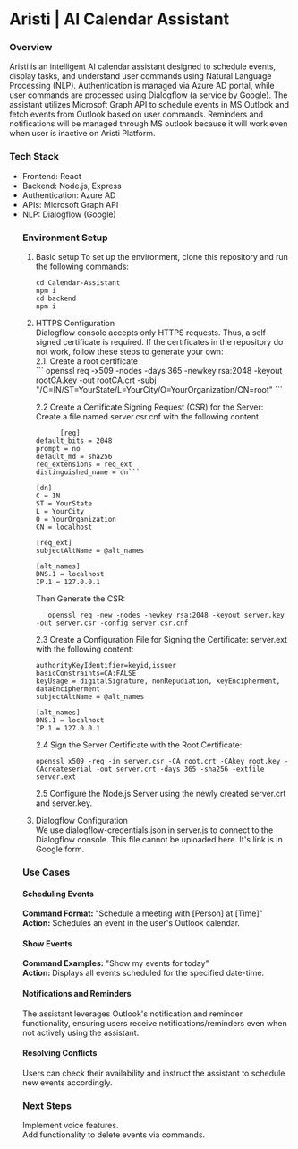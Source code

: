 # Aristi | AI Calendar Assistant

### Overview
Aristi is an intelligent AI calendar assistant designed to schedule events, display tasks, and understand user commands using Natural Language Processing (NLP). Authentication is managed via Azure AD portal, while user commands are processed using Dialogflow (a service by Google). The assistant utilizes Microsoft Graph API to schedule events in MS Outlook and fetch events from Outlook based on user commands. Reminders and notifications will be managed through MS outlook because it will work even when user is inactive on Aristi Platform.

### Tech Stack
<ul>
<li>Frontend: React</li>
<li>Backend: Node.js, Express</li>
<li>Authentication: Azure AD</li>
<li>APIs: Microsoft Graph API</li>
<li>NLP: Dialogflow (Google)</li</ul>

### Environment Setup
<ol>
<li>Basic setup
   To set up the environment, clone this repository and run the following commands:</li>

  ```
 cd Calendar-Assistant
npm i
cd backend
npm i
```


<li> HTTPS Configuration</li>
Dialogflow console accepts only HTTPS requests. Thus, a self-signed certificate is required. If the certificates in the repository do not work, follow these steps to generate your own: <br>
   2.1. Create a root certificate <br>
```
   openssl req -x509 -nodes -days 365 -newkey rsa:2048 -keyout rootCA.key -out rootCA.crt -subj "/C=IN/ST=YourState/L=YourCity/O=YourOrganization/CN=root"
```

   2.2 Create a Certificate Signing Request (CSR) for the Server: <br>
      Create a file named server.csr.cnf with the following content

```
      [req]
default_bits = 2048
prompt = no
default_md = sha256
req_extensions = req_ext
distinguished_name = dn```

[dn]
C = IN
ST = YourState
L = YourCity
O = YourOrganization
CN = localhost

[req_ext]
subjectAltName = @alt_names

[alt_names]
DNS.1 = localhost
IP.1 = 127.0.0.1
```
   Then Generate the CSR:
```
   openssl req -new -nodes -newkey rsa:2048 -keyout server.key -out server.csr -config server.csr.cnf
```
2.3 Create a Configuration File for Signing the Certificate: server.ext with the following content: <br>
```
authorityKeyIdentifier=keyid,issuer
basicConstraints=CA:FALSE
keyUsage = digitalSignature, nonRepudiation, keyEncipherment, dataEncipherment
subjectAltName = @alt_names

[alt_names]
DNS.1 = localhost
IP.1 = 127.0.0.1
```

2.4 Sign the Server Certificate with the Root Certificate: <br>
```
openssl x509 -req -in server.csr -CA root.crt -CAkey root.key -CAcreateserial -out server.crt -days 365 -sha256 -extfile server.ext
```
2.5 Configure the Node.js Server using the newly created server.crt and server.key.

<li> Dialogflow Configuration</li>
We use dialogflow-credentials.json in server.js to connect to the Dialogflow console. This file cannot be uploaded here. It's link is in Google form.
</ol>

### Use Cases
#### Scheduling Events
<B> Command Format: </B>"Schedule a meeting with [Person] at [Time]"<br>
<B> Action:</B>  Schedules an event in the user's Outlook calendar.
#### Show Events
<B> Command Examples:</B>  "Show my events for today"<br>
<B> Action: </B> Displays all events scheduled for the specified date-time. 
#### Notifications and Reminders
The assistant leverages Outlook's notification and reminder functionality, ensuring users receive notifications/reminders even when not actively using the assistant.
#### Resolving Conflicts
Users can check their availability and instruct the assistant to schedule new events accordingly.

### Next Steps
Implement voice features. <br>
Add functionality to delete events via commands.
